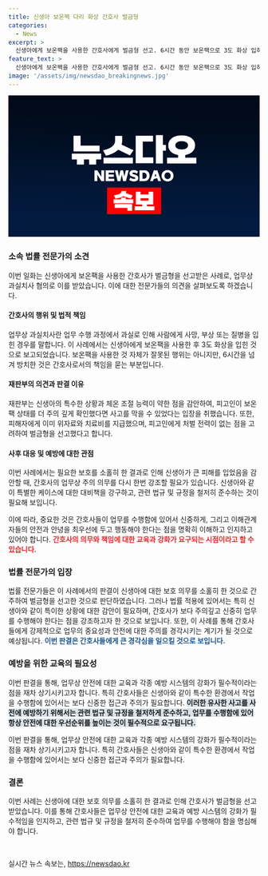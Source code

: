 ```yaml
---
title: 신생아 보온팩 다리 화상 간호사 벌금형
categories:
  - News
excerpt: >
  신생아에게 보온팩을 사용한 간호사에게 벌금형 선고. 6시간 동안 보온팩으로 3도 화상 입히며 업무상과실치사 혐의. 재판부 보온팩 상태 확인 의무 미흡. 피해 신생아는 오랜 치료 필요. 피의자는 체온 유지를 위해 보온팩 사용 주장하나 재판부는 인정하지 않음. 양형 이유는 처벌 전력과 병원의 위자료 및 치료비 지급 고려함.
feature_text: >
  신생아에게 보온팩을 사용한 간호사에게 벌금형 선고. 6시간 동안 보온팩으로 3도 화상 입히며 업무상과실치사 혐의. 재판부 보온팩 상태 확인 의무 미흡. 피해 신생아는 오랜 치료 필요. 피의자는 체온 유지를 위해 보온팩 사용 주장하나 재판부는 인정하지 않음. 양형 이유는 처벌 전력과 병원의 위자료 및 치료비 지급 고려함.
image: '/assets/img/newsdao_breakingnews.jpg'
---
```


<p><img src="/assets/img/newsdao_breakingnews.jpg" alt="koreaapp 속보" /></p>

<h3>소속 법률 전문가의 소견</h3>

<p>이번 일화는 신생아에게 보온팩을 사용한 간호사가 벌금형을 선고받은 사례로, 업무상 과실치사 혐의로 이를 받았습니다. 이에 대한 전문가들의 의견을 살펴보도록 하겠습니다.</p>

<h4>간호사의 행위 및 법적 책임</h4>

<p>업무상 과실치사란 업무 수행 과정에서 과실로 인해 사람에게 사망, 부상 또는 질병을 입힌 경우를 말합니다. 이 사례에서는 신생아에게 보온팩을 사용한 후 3도 화상을 입힌 것으로 보고되었습니다. 보온팩을 사용한 것 자체가 잘못된 행위는 아니지만, 6시간을 넘겨 방치한 것은 간호사로서의 책임을 묻는 부분입니다.</p>

<h4>재판부의 의견과 판결 이유</h4>

<p>재판부는 신생아의 특수한 상황과 체온 조절 능력이 약한 점을 감안하여, 피고인이 보온팩 상태를 더 주의 깊게 확인했다면 사고를 막을 수 있었다는 입장을 취했습니다. 또한, 피해자에게 이미 위자료와 치료비를 지급했으며, 피고인에게 처벌 전력이 없는 점을 고려하여 벌금형을 선고했다고 합니다.</p>

<h4>사후 대응 및 예방에 대한 관점</h4>

<p>이번 사례에서는 필요한 보호를 소홀히 한 결과로 인해 신생아가 큰 피해를 입었음을 감안할 때, 간호사의 업무상 주의 의무를 다시 한번 강조할 필요가 있습니다. 신생아와 같이 특별한 케이스에 대한 대비책을 강구하고, 관련 법규 및 규정을 철저히 준수하는 것이 필요해 보입니다. </p>

<p>이에 따라, 중요한 것은 간호사들이 업무를 수행함에 있어서 신중하게, 그리고 이해관계자들의 안전과 안녕을 최우선에 두고 행동해야 한다는 점을 명확히 이해하고 인지하고 있어야 합니다. <b><span style="color: #ee2323;">간호사의 의무와 책임에 대한 교육과 강화가 요구되는 시점이라고 할 수 있습니다.</span></b> </p>

<h3>법률 전문가의 입장</h3>

<p>법률 전문가들은 이 사례에서의 판결이 신생아에 대한 보호 의무를 소홀히 한 것으로 간주하여 벌금형을 선고한 것으로 판단하였습니다. 그러나 법률 적용에 있어서는 특히 신생아와 같이 특이한 상황에 대한 감안이 필요하며, 간호사가 보다 주의깊고 신중히 업무를 수행해야 한다는 점을 강조하고자 한 것으로 보입니다. 또한, 이 사례를 통해 간호사들에게 강제적으로 업무의 중요성과 안전에 대한 주의를 경각시키는 계기가 될 것으로 예상됩니다. <b><span style="color: #1a5490;">이번 판결은 간호사들에게 큰 경각심을 일으킬 것으로 보입니다.</span></b></p>

<h3>예방을 위한 교육의 필요성</h3>

<p>이번 판결을 통해, 업무상 안전에 대한 교육과 각종 예방 시스템의 강화가 필수적이라는 점을 재차 상기시키고자 합니다. 특히 간호사들은 신생아와 같이 특수한 환경에서 작업을 수행함에 있어서는 보다 신중한 접근과 주의가 필요합니다. <b><span style="background-color: #21538527;">이러한 유사한 사고를 사전에 예방하기 위해서는 관련 법규 및 규정을 철저하게 준수하고, 업무를 수행함에 있어 항상 안전에 대한 우선순위를 높이는 것이 필수적으로 요구됩니다.</span></b></p>

<p>이번 판결을 통해, 업무상 안전에 대한 교육과 각종 예방 시스템의 강화가 필수적이라는 점을 재차 상기시키고자 합니다. 특히 간호사들은 신생아와 같이 특수한 환경에서 작업을 수행함에 있어서는 보다 신중한 접근과 주의가 필요합니다. </p>

<h3>결론</h3>

<p>이번 사례는 신생아에 대한 보호 의무를 소홀히 한 결과로 인해 간호사가 벌금형을 선고받았습니다. 이를 통해 간호사들은 업무상 안전에 대한 교육과 예방 시스템의 강화가 필수적임을 인지하고, 관련 법규 및 규정을 철저히 준수하여 업무를 수행해야 함을 명심해야 합니다. </p>

<p data-ke-size="size16">&nbsp;</p>
실시간 뉴스 속보는, <a href="https://newsdao.kr" rel="dofollow">https://newsdao.kr</a>


